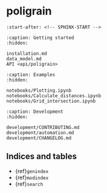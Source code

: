 # poligrain

```{include} ../README.md
:start-after: <!-- SPHINX-START -->
```

```{toctree}
:caption: Getting started
:hidden:

installation.md
data_model.md
API <api/poligrain>
```

```{toctree}
:caption: Examples
:hidden:

notebooks/Plotting.ipynb
notebooks/Calculate_distances.ipynb
notebooks/Grid_intersection.ipynb
```

```{toctree}
:caption: Development
:hidden:

development/CONTRIBUTING.md
development/automation.md
development/CHANGELOG.md
```

## Indices and tables

- {ref}`genindex`
- {ref}`modindex`
- {ref}`search`
